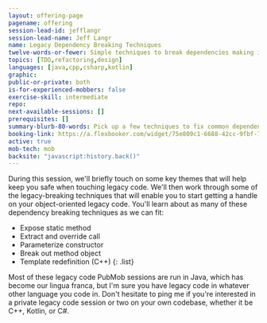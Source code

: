 ```yaml
---
layout: offering-page
pagename: offering
session-lead-id: jefflangr
session-lead-name: Jeff Langr
name: Legacy Dependency Breaking Techniques
twelve-words-or-fewer: Simple techniques to break dependencies making it hard to test
topics: [TDD,refactoring,design]
languages: [java,cpp,csharp,kotlin]
graphic:
public-or-private: both
is-for-experienced-mobbers: false
exercise-skill: intermediate
repo: 
next-available-sessions: []
prerequisites: []
summary-blurb-80-words: Pick up a few techniques to fix common dependency challenges in your code, things that make it seem impossible to write unit tests.
booking-link: https://a.flexbooker.com/widget/75e809c1-6688-42cc-9fbf-77b001c15991?serviceIds=39115
active: true
mob-tech: mob
backsite: "javascript:history.back()"
---
```

During this session, we'll briefly touch on some key themes that will help keep you safe when touching legacy code. We'll then work through some of the legacy-breaking techniques that will enable you to start getting a handle on your object-oriented legacy code. You'll learn about as many of these dependency breaking techniques as we can fit:

* Expose static method
* Extract and override call
* Parameterize constructor
* Break out method object
* Template redefinition (C++) 
{: .list}

Most of these legacy code PubMob sessions are run in Java, which has become our lingua franca, but I'm sure you have legacy code in whatever other language you code in. Don't hesitate to ping me if you're interested in a private legacy code session or two on your own codebase, whether it be C++, Kotlin, or C#.

